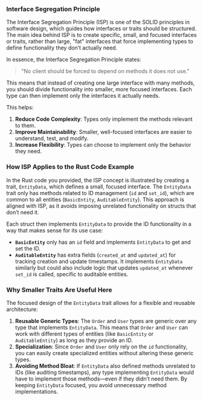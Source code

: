 ### Interface Segregation Principle 

The Interface Segregation Principle (ISP) is one of the SOLID principles in software design, which guides how interfaces or traits should be structured. The main idea behind ISP is to create specific, small, and focused interfaces or traits, rather than large, "fat" interfaces that force implementing types to define functionality they don’t actually need.

In essence, the Interface Segregation Principle states:

> "No client should be forced to depend on methods it does not use."

This means that instead of creating one large interface with many methods, you should divide functionality into smaller, more focused interfaces. Each type can then implement only the interfaces it actually needs.

This helps:
1. **Reduce Code Complexity**: Types only implement the methods relevant to them.
2. **Improve Maintainability**: Smaller, well-focused interfaces are easier to understand, test, and modify.
3. **Increase Flexibility**: Types can choose to implement only the behavior they need.

### How ISP Applies to the Rust Code Example

In the Rust code you provided, the ISP concept is illustrated by creating a trait, `EntityData`, which defines a small, focused interface. The `EntityData` trait only has methods related to ID management (`id` and `set_id`), which are common to all entities (`BasicEntity`, `AuditableEntity`). This approach is aligned with ISP, as it avoids imposing unrelated functionality on structs that don’t need it.

Each struct then implements `EntityData` to provide the ID functionality in a way that makes sense for its use case:
- **`BasicEntity`** only has an `id` field and implements `EntityData` to get and set the ID.
- **`AuditableEntity`** has extra fields (`created_at` and `updated_at`) for tracking creation and update timestamps. It implements `EntityData` similarly but could also include logic that updates `updated_at` whenever `set_id` is called, specific to auditable entities.

### Why Smaller Traits Are Useful Here

The focused design of the `EntityData` trait allows for a flexible and reusable architecture:
1. **Reusable Generic Types**: The `Order` and `User` types are generic over any type that implements `EntityData`. This means that `Order` and `User` can work with different types of entities (like `BasicEntity` or `AuditableEntity`) as long as they provide an ID.
2. **Specialization**: Since `Order` and `User` only rely on the `id` functionality, you can easily create specialized entities without altering these generic types.
3. **Avoiding Method Bloat**: If `EntityData` also defined methods unrelated to IDs (like auditing timestamps), any type implementing `EntityData` would have to implement those methods—even if they didn’t need them. By keeping `EntityData` focused, you avoid unnecessary method implementations.

